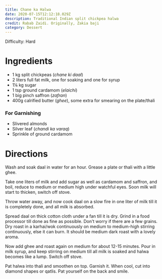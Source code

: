 ```yaml
---
title: Chane ka Halwa
date: 2020-07-15T12:12:18.029Z
description: Traditional Indian split chickpea halwa
credit: Rabab Zaidi. Originally, Zakia baji
category: Dessert
---
```

Difficulty: Hard  

# Ingredients
* 1 kg split chickpeas (_chane ki daal_)
* 2 liters full fat milk, one for soaking and one for syrup
* 1¼ kg sugar
* 1 tsp ground cardamom (_elaichi_)
* 1 big pinch saffron (_zafran_)
* 400g calrified butter (_ghee_), some extra for smearing on the plate/thali

### For Garnishing
* Slivered almonds
* Silver leaf (_chandi ka varaq_)
* Sprinkle of ground cardamom

# Directions
Wash and soak daal in water for an hour. Grease a plate or thali with a little ghee.

Take one liters of milk and add sugar as well as cardamom and saffron, and boil, reduce to medium or medium high under watchful eyes. Soon milk will start to thicken, switch off stove.

Throw water away, and now cook daal on a slow fire in one liter of milk till it is completely done, and all milk is absorbed.

Spread daal on thick cotton cloth under a fan till it is dry. Grind in a food processor till done as fine as possible. Don't worry if there are a few grains. Dry roast in a karhai/wok continuously on medium to medium-high stirring continuously, else it can burn. It should be medium dark roast with a lovely aroma.

Now add ghee and roast again on medium for about 12-15 minutes. Pour in milk syrup, and keep stirring on medium till all milk is soaked and halwa becomes like a lump. Switch off stove.

Pat halwa into thali and smoothen on top. Garnish it. When cool, cut into diamond shapes or qatlis. Pat yourself on the back and smile.
